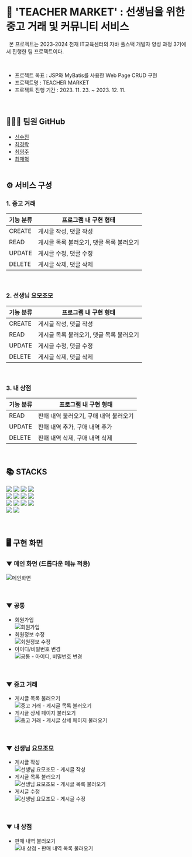 # 🛒 'TEACHER MARKET' : 선생님을 위한 중고 거래 및 커뮤니티 서비스
<p>
  &nbsp; 본 프로젝트는 2023-2024 천재 IT교육센터의 자바 풀스택 개발자 양성 과정 3기에서 진행한 팀 프로젝트이다.
</p>
<br>

  - 프로젝트 목표 : JSP와 MyBatis를 사용한 Web Page CRUD 구현  <br> 
  - 프로젝트명 : TEACHER MARKET <br>
  - 프로젝트 진행 기간 : 2023. 11. 23. ~ 2023. 12. 11. <br>
<br>

## 🧑🏻‍💻 팀원 GitHub
- [신수진](https://github.com/sxzuzv) 
- [최경락](https://github.com/raknrak)
- [최영주](https://github.com/cyj083386)
- [최재혁](https://github.com/Jaehyuk-96)
<br><br>


## ⚙️ 서비스 구성
### 1. 중고 거래
| 기능 분류 | 프로그램 내 구현 형태 |
| --- | --- |
| CREATE | 게시글 작성, 댓글 작성 |
| READ | 게시글 목록 불러오기, 댓글 목록 불러오기 |
| UPDATE | 게시글 수정, 댓글 수정 |
| DELETE | 게시글 삭제, 댓글 삭제 |

<br>

### 2. 선생님 요모조모
| 기능 분류 | 프로그램 내 구현 형태 |
| --- | --- |
| CREATE | 게시글 작성, 댓글 작성 |
| READ | 게시글 목록 불러오기, 댓글 목록 불러오기 |
| UPDATE | 게시글 수정, 댓글 수정 |
| DELETE | 게시글 삭제, 댓글 삭제 |

<br>

### 3. 내 상점
| 기능 분류 | 프로그램 내 구현 형태 |
| --- | --- |
| READ | 판매 내역 불러오기, 구매 내역 불러오기 |
| UPDATE | 판매 내역 추가, 구매 내역 추가 |
| DELETE | 판매 내역 삭제, 구매 내역 삭제 |

<br>



## 📚 STACKS

<div>
<img src="https://img.shields.io/badge/java-007396?style=for-the-badge&logo=java&logoColor=white">
<img src="https://img.shields.io/badge/jsp-D40000?style=for-the-badge&logo=jsp&logoColor=white">
<img src="https://img.shields.io/badge/servlet-000000?style=for-the-badge&logo=jsp&logoColor=white">
<img src="https://img.shields.io/badge/MyBatis-000000?style=for-the-badge&logo=MyBatis&logoColor=white"> <br>
<img src="https://img.shields.io/badge/apache tomcat-F8DC75?style=for-the-badge&logo=apachetomcat&logoColor=white">
<img src="https://img.shields.io/badge/amazonaws-232F3E?style=for-the-badge&logo=amazonaws&logoColor=white"> 
<img src="https://img.shields.io/badge/MySQL-4479A1?style=for-the-badge&logo=mysql&logoColor=white">
<img src="https://img.shields.io/badge/MariaDB-003545?style=for-the-badge&logo=mariadb&logoColor=white"> <br>
<img src="https://img.shields.io/badge/CSS3-1572B6?style=for-the-badge&logo=CSS3&logoColor=white">
<img src="https://img.shields.io/badge/IntelliJ-000000?style=for-the-badge&logo=intellijidea&logoColor=white">
<img src="https://img.shields.io/badge/Git-F05032?style=for-the-badge&logo=git&logoColor=white">
<img src="https://img.shields.io/badge/GitHub-181717?style=for-the-badge&logo=github&logoColor=white"> <br>
<img src="https://img.shields.io/badge/Slack-4A154B?style=for-the-badge&logo=slack&logoColor=white">
<img src="https://img.shields.io/badge/Notion-00000?style=for-the-badge&logo=notion&logoColor=white">
</div>
<br><br>



## 🖥️ 구현 화면
### ▼ 메인 화면 (드롭다운 메뉴 적용)
![메인화면](https://github.com/Chunjae3Team/teacherFleaMarket/assets/106226864/50c97ded-ef09-4d7c-b2b9-420a6176b08d)

<br>

### ▼ 공통

- 회원가입 <br>
![회원가입](https://github.com/Chunjae3Team/teacherFleaMarket/assets/106226864/a3cc0155-87a2-49fb-ad8a-3cdad5d52f2f)
- 회원정보 수정 <br>
![회원정보 수정](https://github.com/Chunjae3Team/teacherFleaMarket/assets/106226864/424b96ba-3bcb-40d4-a1f9-48b8867a0a41)
- 아이디/비밀번호 변경 <br>
![공통 - 아이디, 비밀번호 변경](https://github.com/Chunjae3Team/teacherFleaMarket/assets/106226864/a9af867f-013c-4ade-98ca-9b768d7eb847)

<br>

### ▼ 중고 거래

- 게시글 목록 불러오기 <br>
![중고 거래 - 게시글 목록 불러오기](https://github.com/Chunjae3Team/teacherFleaMarket/assets/106226864/ea349f0e-5690-4978-917d-a5d745eb0a27)
- 게시글 상세 페이지 불러오기 <br>
![중고 거래 - 게시글 상세 페이지 불러오기](https://github.com/Chunjae3Team/teacherFleaMarket/assets/106226864/8e0939df-5e9c-461b-8335-adc9779a0633)
<br>

### ▼ 선생님 요모조모

- 게시글 작성 <br>
![선생님 요모조모 - 게시글 작성](https://github.com/Chunjae3Team/teacherFleaMarket/assets/106226864/721fff83-c7e6-421f-b077-0cce19668275)
- 게시글 목록 불러오기 <br>
![선생님 요모조모 - 게시글 목록 불러오기](https://github.com/Chunjae3Team/teacherFleaMarket/assets/106226864/9a00a08d-7827-41a9-b224-e0cb78dc4a4b)
- 게시글 수정 <br>
![선생님 요모조모 - 게시글 수정](https://github.com/Chunjae3Team/teacherFleaMarket/assets/106226864/98c26165-5359-412e-b493-52b18e361d9f)
<br>

### ▼ 내 상점

- 판매 내역 불러오기 <br>
![내 상점 - 판매 내역 목록 불러오기](https://github.com/Chunjae3Team/teacherFleaMarket/assets/106226864/cb3fbf28-0fdd-462a-bf1d-2c05ad2089cd)
